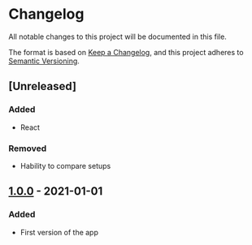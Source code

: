 # Changelog
All notable changes to this project will be documented in this file.

The format is based on [Keep a Changelog](https://keepachangelog.com/en/1.0.0/),
and this project adheres to [Semantic Versioning](https://semver.org/spec/v2.0.0.html).

## [Unreleased]

### Added

- React

### Removed

- Hability to compare setups

## [1.0.0] - 2021-01-01

### Added

- First version of the app

[1.0.0]: https://github.com/Sergih28/setup-comparator/releases/tag/v1.0.0 
